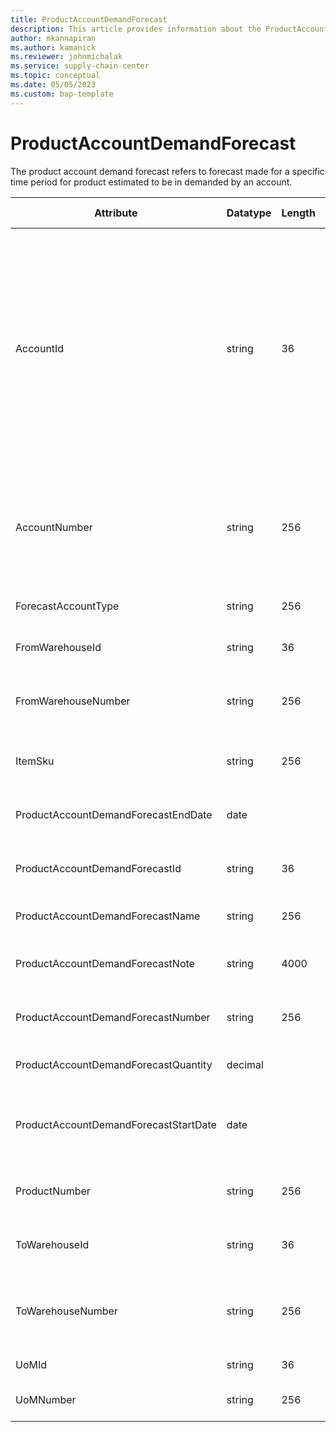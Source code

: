 ```yaml
---
title: ProductAccountDemandForecast
description: This article provides information about the ProductAccountDemandForecast entity.
author: mkannapiran
ms.author: kamanick
ms.reviewer: johnmichalak
ms.service: supply-chain-center
ms.topic: conceptual
ms.date: 05/05/2023
ms.custom: bap-template
---
```


# **ProductAccountDemandForecast**

The product account demand forecast refers to forecast made for a specific time period for product estimated to be in demanded by an account.


|	Attribute	|	Datatype	|	Length	|	Primary Key	|	Description	|
|---------------|--------|------|----------|-----------|
|	AccountId	|	string	|	36	|	No	|	A unique identifier of an account. The account could be a customer or vendor etc. AccountId is an auto generated ID by Microsoft Dynamics 365 or Supply Chain Center. 	|
|	AccountNumber	|	string	|	256	|	No	|	Number or code for the account to quickly search and identify the account in system views.	|
|	ForecastAccountType	|	string	|	256	|	No	|	Account type of forecast	|
|	FromWarehouseId	|	string	|	36	|	No	|	The unique ID of warehouse	|
|	FromWarehouseNumber	|	string	|	256	|	No	|	The origin warehouse number for the demand forecast	|
|	ItemSku	|	string	|	256	|	Yes	|	The stock keeping unit of product	|
|	ProductAccountDemandForecastEndDate	|	date	|		|	No	|	The validity or expirty date of this record	|
|	ProductAccountDemandForecastId	|	string	|	36	|	Yes	|	The unique ID of the demand forecast	|
|	ProductAccountDemandForecastName	|	string	|	256	|	No	|	Name of the demand forecast	|
|	ProductAccountDemandForecastNote	|	string	|	4000	|	No	|	Notes or comments for demand forecast	|
|	ProductAccountDemandForecastNumber	|	string	|	256	|	Yes	|	The unique number of the demand forecast	|
|	ProductAccountDemandForecastQuantity	|	decimal	|		|	No	|	Demand forecast quantity	|
|	ProductAccountDemandForecastStartDate	|	date	|		|	No	|	The beginning or effective start date of this record	|
|	ProductNumber	|	string	|	256	|	No	|	Product number for demand forecast	|
|	ToWarehouseId	|	string	|	36	|	No	|	The unique ID of the destination warehouse	|
|	ToWarehouseNumber	|	string	|	256	|	No	|	The destination warehouse number for the demand forecast	|
|	UoMId	|	string	|	36	|	No	|	Unit of measure Id	|
|	UoMNumber	|	string	|	256	|	No	|	Unit of measure ISO code	|
